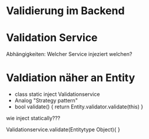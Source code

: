 Validierung im Backend
======================

# Validation Service
Abhängigkeiten: Welcher Service injeziert welchen?


# Valdiation näher an Entity

- class static inject Validationservice
- Analog "Strategy pattern"
- bool validate() {
	return Entity.validator.validate(this)
}

wie inject statically???

Validationservice.validate(Entitytype Object){
}